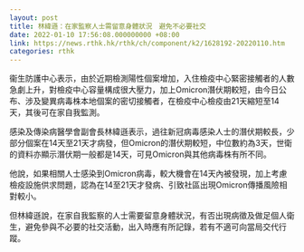 ```yaml
---
layout: post
title: 林緯遜：在家監察人士需留意身體狀況　避免不必要社交
date: 2022-01-10 17:56:08.000000000 +08:00
link: https://news.rthk.hk/rthk/ch/component/k2/1628192-20220110.htm
categories: rthk
---
```


衞生防護中心表示，由於近期檢測陽性個案增加，入住檢疫中心緊密接觸者的人數急劇上升，對檢疫中心容量構成很大壓力，加上Omicron潛伏期較短，由今日公布、涉及變異病毒株本地個案的密切接觸者，在檢疫中心檢疫由21天縮短至14天，其後可在家自我監測。

感染及傳染病醫學會副會長林緯遜表示，過往新冠病毒感染人士的潛伏期較長，少部分個案在14天至21天才病發，但Omicron的潛伏期較短，中位數約為3天，世衛的資料亦顯示潛伏期一般都是14天，可見Omicron與其他病毒株有所不同。

他說，如果相關人士感染到Omicron病毒，較大機會在14天內被發現，加上考慮檢疫設施供求問題，認為在14至21天才發病、引致社區出現Omicron傳播風險相對較小。

但林緯遜說，在家自我監察的人士需要留意身體狀況，有否出現病徵及做足個人衛生，避免參與不必要的社交活動，出入時應有所記錄，若有不適可向當局交代行蹤。
